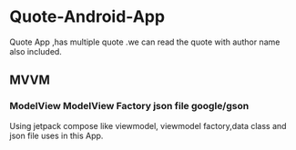 # Quote-Android-App
Quote App ,has multiple quote .we can read the quote with author name also included.

<h2>MVVM</h2>


  <h3>
     ModelView ModelView Factory json file google/gson
  </h3>

  <p>
    Using jetpack compose like viewmodel, viewmodel factory,data class and
    json file uses in this App.
  </p>
